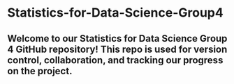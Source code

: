 # Statistics-for-Data-Science-Group4
## Welcome to our Statistics for Data Science Group 4 GitHub repository! This repo is used for version control, collaboration, and tracking our progress on the project.

